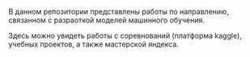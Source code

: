 В данном репозитории представлены работы по направлению, связанном с разраоткой моделей машинного обучения.

Здесь можно увидеть работы с соревнований (платформа kaggle), учебных проектов, а также мастерской яндекса.
